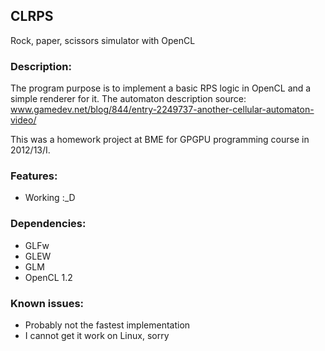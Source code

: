 CLRPS
-----
Rock, paper, scissors simulator with OpenCL

### Description:
The program purpose is to implement a basic RPS logic in OpenCL and a simple renderer for it.
The automaton description source:
www.gamedev.net/blog/844/entry-2249737-another-cellular-automaton-video/

This was a homework project at BME for GPGPU programming course in 2012/13/I.

### Features:
 * Working :_D

### Dependencies:
 * GLFw
 * GLEW
 * GLM
 * OpenCL 1.2

### Known issues:
 * Probably not the fastest implementation
 * I cannot get it work on Linux, sorry
